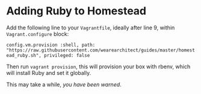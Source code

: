 # Adding Ruby to Homestead

Add the following line to your `Vagrantfile`, ideally after line 9, within `Vagrant.configure` block:

`config.vm.provision :shell, path: "https://raw.githubusercontent.com/wearearchitect/guides/master/homestead_ruby.sh", privileged: false`

Then run `vagrant provision`, this will provision your box with rbenv, which will install Ruby and set it globally.

This may take a while, _you have been warned_.
